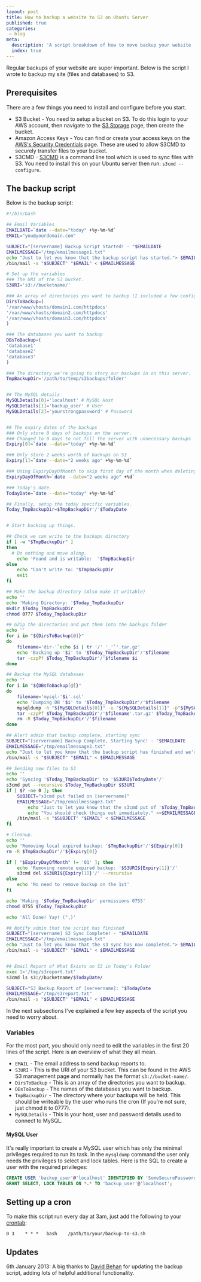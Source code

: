 ```yaml
---
layout: post
title: How to backup a website to S3 on Ubuntu Server
published: true
categories:
 – blog
meta:
  description: 'A script breakdown of how to move backup your website (files and database) to Amazon S3 on Ubuntu Server'
  index: true
---
```

Regular backups of your website are super important. Below is the script I wrote to backup my site (files and databases) to S3.

## Prerequisites

There are a few things you need to install and configure before you start. 

* S3 Bucket - You need to setup a bucket on S3. To do this login to your AWS account, then navigate to the [S3 Storage](https://console.aws.amazon.com/s3/home?region=us-east-1) page, then create the bucket.
* Amazon Access Keys - You can find or create your access keys on the [AWS's Security Credentials](https://console.aws.amazon.com/iam/home?#security_credential) page. These are used to allow S3CMD to securely transfer files to your bucket.
* S3CMD - [S3CMD](http://s3tools.org/s3cmd) is a command line tool which is used to sync files with S3. You need to install this on your Ubuntu server then run: `s3cmd --configure`. 

## The backup script

Below is the backup script:

```bash
#!/bin/bash

## Email Variables
EMAILDATE=`date --date="today" +%y-%m-%d`
EMAIL="you@yourdomain.com"

SUBJECT="[servername] Backup Script Started! - "$EMAILDATE
EMAILMESSAGE="/tmp/emailmessage1.txt"
echo "Just to let you know that the backup script has started."> $EMAILMESSAGE
/bin/mail -s "$SUBJECT" "$EMAIL" < $EMAILMESSAGE

# Set up the variables
### The URI of the S3 bucket.
S3URI='s3://bucketname/'

### An array of directories you want to backup (I included a few configuration directories to).
DirsToBackup=(
'/var/www/vhosts/domain1.com/httpdocs'
'/var/www/vhosts/domain2.com/httpdocs'
'/var/www/vhosts/domain3.com/httpdocs'
)

### The databases you want to backup
DBsToBackup=(
'database1'
'database2'
'database3'
)

### The directory we're going to story our backups in on this server.
TmpBackupDir='/path/to/temp/s3backups/folder'


## The MySQL details
MySQLDetails[0]='localhost' # MySQL Host
MySQLDetails[1]='backup_user' # User
MySQLDetails[2]='yourstrongpassword' # Password


## The expiry dates of the backups
### Only store 0 days of backups on the server.
### Changed to 0 days to not fill the server with unnecessary backups
Expiry[0]=`date --date="today" +%y-%m-%d`

### Only store 2 weeks worth of backups on S3 
Expiry[1]=`date --date="2 weeks ago" +%y-%m-%d`

### Using ExpiryDayOfMonth to skip first day of the month when deleting so monthly backups are kept on s3
ExpiryDayOfMonth=`date --date="2 weeks ago" +%d`

### Today's date.
TodayDate=`date --date="today" +%y-%m-%d`

## Finally, setup the today specific variables.
Today_TmpBackupDir=$TmpBackupDir'/'$TodayDate


# Start backing up things.

## Check we can write to the backups directory
if [ -w "$TmpBackupDir" ]
then
  # Do nothing and move along.
    echo 'Found and is writable:  '$TmpBackupDir
else
    echo "Can't write to: "$TmpBackupDir
    exit
fi

## Make the backup directory (Also make it writable)
echo ''
echo 'Making Directory: '$Today_TmpBackupDir
mkdir $Today_TmpBackupDir
chmod 0777 $Today_TmpBackupDir

## GZip the directories and put them into the backups folder
echo ''
for i in "${DirsToBackup[@]}"
do
    filename='dir-'`echo $i | tr '/' '_'`'.tar.gz'
    echo 'Backing up '$i' to '$Today_TmpBackupDir'/'$filename
    tar -czpPf $Today_TmpBackupDir'/'$filename $i
done

## Backup the MySQL databases
echo ''
for i in "${DBsToBackup[@]}"
do
    filename='mysql-'$i'.sql'
    echo 'Dumping DB '$i' to '$Today_TmpBackupDir'/'$filename
    mysqldump -h "${MySQLDetails[0]}" -u "${MySQLDetails[1]}" -p"${MySQLDetails[2]}" $i > $Today_TmpBackupDir'/'$filename
    tar -czpPf $Today_TmpBackupDir'/'$filename'.tar.gz' $Today_TmpBackupDir'/'$filename
    rm -R $Today_TmpBackupDir'/'$filename
done

## Alert admin that backup complete, starting sync
SUBJECT="[servername] Backup Complete, Starting Sync! - "$EMAILDATE
EMAILMESSAGE="/tmp/emailmessage2.txt"
echo "Just to let you know that the backup script has finished and we're starting sync to s3 now."> $EMAILMESSAGE
/bin/mail -s "$SUBJECT" "$EMAIL" < $EMAILMESSAGE

## Sending new files to S3
echo ''
echo 'Syncing '$Today_TmpBackupDir' to '$S3URI$TodayDate'/'
s3cmd put --recursive $Today_TmpBackupDir $S3URI
if [ $? -ne 0 ]; then
    SUBJECT="s3cmd put failed on [servername]"
    EMAILMESSAGE="/tmp/emailmessage3.txt"
        echo "Just to let you know that the s3cmd put of '$Today_TmpBackupDir' failed."> $EMAILMESSAGE
        echo "You should check things out immediately." >>$EMAILMESSAGE
    /bin/mail -s "$SUBJECT" "$EMAIL" < $EMAILMESSAGE
fi

# Cleanup.
echo ''
echo 'Removing local expired backup: '$TmpBackupDir'/'${Expiry[0]}
rm -R $TmpBackupDir'/'${Expiry[0]}

if [ "$ExpiryDayOfMonth" != '01' ]; then
    echo 'Removing remote expired backup: '$S3URI${Expiry[1]}'/'
    s3cmd del $S3URI${Expiry[1]}'/' --recursive
else
    echo 'No need to remove backup on the 1st'
fi

echo 'Making '$Today_TmpBackupDir' permissions 0755'
chmod 0755 $Today_TmpBackupDir

echo 'All Done! Yay! (",)'

## Notify admin that the script has finished
SUBJECT="[servername] S3 Sync Complete! - "$EMAILDATE
EMAILMESSAGE="/tmp/emailmessage4.txt"
echo "Just to let you know that the s3 sync has now completed."> $EMAILMESSAGE
/bin/mail -s "$SUBJECT" "$EMAIL" < $EMAILMESSAGE


## Email Report of What Exists on S3 in Today's Folder
exec 1>'/tmp/s3report.txt'
s3cmd ls s3://bucketname/$TodayDate/

SUBJECT="S3 Backup Report of [servername]: "$TodayDate
EMAILMESSAGE="/tmp/s3report.txt"
/bin/mail -s "$SUBJECT" "$EMAIL" < $EMAILMESSAGE
```

In the next subsections I've explained a few key aspects of the script you need to worry about.

### Variables

For the most part, you should only need to edit the variables in the first 20 lines of the script. Here is an overview of what they all mean.

* `EMAIL` - The email address to send backup reports to.
* `S3URI` - This is the URI of your S3 bucket. This can be found in the AWS S3 management page and normally has the format `s3://bucket-name/`.
* `DirsToBackup` - This is an array of the directories you want to backup. 
* `DBsToBackup` - The names of the databases you want to backup.
* `TmpBackupDir` - The directory where your backups will be held. This should be writeable by the user who runs the cron (If you're not sure, just chmod it to 0777). 
* `MySQLDetails` - This is your host, user and password details used to connect to MySQL.

#### MySQL User

It's really important to create a MySQL user which has only the minimal privileges required to run its task. In the `mysqldump` command the user only needs the privileges to select and lock tables. Here is the SQL to create a user with the required  privileges:

```sql
CREATE USER 'backup_user'@'localhost' IDENTIFIED BY 'SomeSecurePassword!';
GRANT SELECT, LOCK TABLES ON *.* TO 'backup_user'@'localhost';
```


## Setting up a cron
To make this script run every day at 3am, just add the following to your [crontab](http://www.adminschoice.com/crontab-quick-reference/):

```
0 3    * * *   bash    /path/to/your/backup-to-s3.sh
```

## Updates 

6th January 2013: A big thanks to [David Behan](https://twitter.com/davidbehan) for updating the backup script, adding lots of helpful additional functionality.
